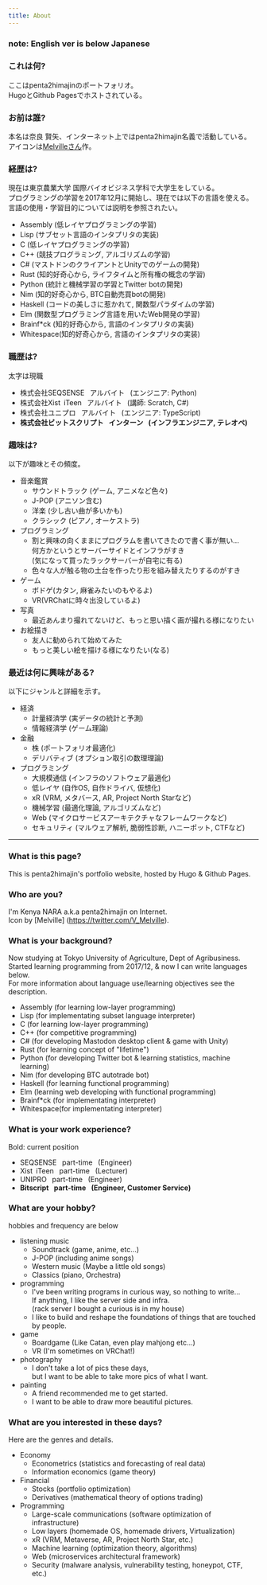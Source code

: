 ```yaml
---
title: About
---
```

### **note: English ver is below Japanese**

### これは何?
ここはpenta2himajinのポートフォリオ。  
HugoとGithub Pagesでホストされている。

### お前は誰?
本名は奈良 賢矢、インターネット上ではpenta2himajin名義で活動している。
アイコンは[Melvilleさん](https://twitter.com/V_Melville)作。

### 経歴は?
現在は東京農業大学 国際バイオビジネス学科で大学生をしている。  
プログラミングの学習を2017年12月に開始し、現在では以下の言語を使える。  
言語の使用・学習目的については説明を参照されたい。
- Assembly  (低レイヤプログラミングの学習)
- Lisp      (サブセット言語のインタプリタの実装)
- C         (低レイヤプログラミングの学習)
- C++       (競技プログラミング, アルゴリズムの学習)
- C#        (マストドンのクライアントとUnityでのゲームの開発)
- Rust      (知的好奇心から, ライフタイムと所有権の概念の学習)
- Python    (統計と機械学習の学習とTwitter botの開発)
- Nim       (知的好奇心から, BTC自動売買botの開発)
- Haskell   (コードの美しさに惹かれて, 関数型パラダイムの学習)
- Elm       (関数型プログラミング言語を用いたWeb開発の学習)
- Brainf*ck (知的好奇心から, 言語のインタプリタの実装)
- Whitespace(知的好奇心から, 言語のインタプリタの実装)

### 職歴は?
太字は現職
- 株式会社SEQSENSE&ensp;            アルバイト&ensp;    (エンジニア: Python)
- 株式会社Xist&ensp;iTeen&ensp;     アルバイト&ensp;    (講師: Scratch, C#)
- 株式会社ユニプロ&ensp;             アルバイト&ensp;    (エンジニア: TypeScript)
- **株式会社ビットスクリプト&ensp;  インターン&ensp;    (インフラエンジニア, テレオペ)**

### 趣味は?
以下が趣味とその頻度。
- 音楽鑑賞
    - サウンドトラック (ゲーム, アニメなど色々)
    - J-POP (アニソン含む)
    - 洋楽 (少し古い曲が多いかも)
    - クラシック (ピアノ, オーケストラ)
- プログラミング
    - 割と興味の向くままにプログラムを書いてきたので書く事が無い...  
      何方かというとサーバーサイドとインフラがすき  
      (気になって買ったラックサーバーが自宅に有る)
    - 色々な人が触る物の土台を作ったり形を組み替えたりするのがすき
- ゲーム
    - ボドゲ(カタン, 麻雀みたいのもやるよ)
    - VR(VRChatに時々出没しているよ)
- 写真
    - 最近あんまり撮れてないけど、もっと思い描く画が撮れる様になりたい
- お絵描き
    - 友人に勧められて始めてみた
    - もっと美しい絵を描ける様になりたい(なる)

### 最近は何に興味がある?
以下にジャンルと詳細を示す。
- 経済
    - 計量経済学    (実データの統計と予測)
    - 情報経済学    (ゲーム理論)
- 金融
    - 株            (ポートフォリオ最適化)
    - デリバティブ  (オプション取引の数理理論)
- プログラミング
    - 大規模通信    (インフラのソフトウェア最適化)
    - 低レイヤ      (自作OS, 自作ドライバ, 仮想化)
    - xR           (VRM, メタバース, AR, Project North Starなど)
    - 機械学習      (最適化理論, アルゴリズムなど)
    - Web          (マイクロサービスアーキテクチャなフレームワークなど)
    - セキュリティ  (マルウェア解析, 脆弱性診断, ハニーポット, CTFなど)

- - -
### What is this page?
This is penta2himajin's portfolio website, hosted by Hugo & Github Pages.  

### Who are you?
I'm Kenya NARA a.k.a penta2himajin on Internet.  
Icon by [Melville] (https://twitter.com/V_Melville).

### What is your background?
Now studying at Tokyo University of Agriculture, Dept of Agribusiness.  
Started learning programming from 2017/12, & now I can write languages below.  
For more information about language use/learning objectives see the description.  
- Assembly  (for learning low-layer programming)
- Lisp      (for implementating subset language interpreter)
- C         (for learning low-layer programming)
- C++       (for competitive programming)
- C#        (for developing Mastodon desktop client & game with Unity)
- Rust      (for learning concept of "lifetime")
- Python    (for developing Twitter bot & learning statistics, machine learning)
- Nim       (for developing BTC autotrade bot)
- Haskell   (for learning functional programming)
- Elm       (learning web developing with functional programming)
- Brainf*ck (for implementating interpreter)
- Whitespace(for implementating interpreter)

### What is your work experience?
Bold: current position
- SEQSENSE&ensp;        part-time&ensp; (Engineer)
- Xist&ensp;iTeen&ensp; part-time&ensp; (Lecturer)
- UNIPRO&ensp;          part-time&ensp; (Engineer)
- **Bitscript&ensp;     part-time&ensp; (Engineer, Customer Service)**

### What are your hobby?
hobbies and frequency are below
- listening music
    - Soundtrack (game, anime, etc...)
    - J-POP (including anime songs)
    - Western music (Maybe a little old songs)
    - Classics (piano, Orchestra)
- programming
    - I've been writing programs in curious way, so nothing to write...  
      If anything, I like the server side and infra.  
      (rack server I bought a curious is in my house)
    - I like to build and reshape the foundations of things that are touched by people.
- game
    - Boardgame (Like Catan, even play mahjong etc...)
    - VR (I'm sometimes on VRChat!)
- photography
    - I don't take a lot of pics these days,  
      but I want to be able to take more pics of what I want.
- painting
    - A friend recommended me to get started.
    - I want to be able to draw more beautiful pictures.

### What are you interested in these days?
Here are the genres and details.
- Economy
    - Econometrics (statistics and forecasting of real data)
    - Information economics (game theory)
- Financial
    - Stocks (portfolio optimization)
    - Derivatives (mathematical theory of options trading)
- Programming
    - Large-scale communications (software optimization of infrastructure)
    - Low layers (homemade OS, homemade drivers, Virtualization)
    - xR (VRM, Metaverse, AR, Project North Star, etc.)
    - Machine learning (optimization theory, algorithms)
    - Web (microservices architectural framework)
    - Security (malware analysis, vulnerability testing, honeypot, CTF, etc.)